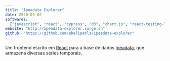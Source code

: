 ```yaml
---
title: "Ipeadata Explorer"
date: 2020-09-02
softwares:
  ["javascript", "react", "cypress", "d3", "chart.js", "react-testing-library"]
website: "http://ipeadata-explorer.surge.sh"
github: "https://github.com/phelipetls/ipeadata-explorer"
---
```


Um frontend escrito em [React](https://reactjs.org/docs/getting-started.html)
para a base de dados [Ipeadata](http://ipeadata.gov.br/api/), que armazena
diversas séries temporais.
